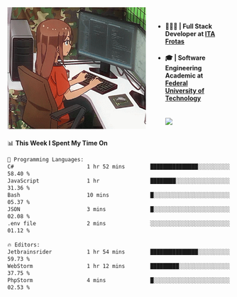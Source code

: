 
<body >
  <div style="display: flex; width: auto; margin-right: 30px ">
    <img align="right" width="312" height="274" style="padding-right:20px; " src="assets/umiko.gif" alt="Computer man" />
    <ul style="flex: 1;">
      <li><h4>🧑🏽‍💻 | Full Stack Developer at <a href="https://itafrotas.com//">ITA Frotas</a></h4></li>
      <li><h4>🎓 | Software Engineering Academic at <a href="http://www.utfpr.edu.br/">Federal University of Technology</a></h4></li>
      <br/>
      <a href="https://skillicons.dev">
        <img src="https://skillicons.dev/icons?i=ts,react,nodejs,go,swift,js,adonis,postgres,c,heroku,gradle,firebase,flutter,docker,aws,java,redis,kubernetes&theme=light&&perline=6 " />
      </a>
    </ul>  
    <br/>
  </div>
</body>


<!--START_SECTION:waka-->
📊 **This Week I Spent My Time On** 

```text
💬 Programming Languages: 
C#                       1 hr 52 mins        ███████████████░░░░░░░░░░   58.40 % 
JavaScript               1 hr                ████████░░░░░░░░░░░░░░░░░   31.36 % 
Bash                     10 mins             █░░░░░░░░░░░░░░░░░░░░░░░░   05.37 % 
JSON                     3 mins              █░░░░░░░░░░░░░░░░░░░░░░░░   02.08 % 
.env file                2 mins              ░░░░░░░░░░░░░░░░░░░░░░░░░   01.12 % 

🔥 Editors: 
Jetbrainsrider           1 hr 54 mins        ███████████████░░░░░░░░░░   59.73 % 
WebStorm                 1 hr 12 mins        █████████░░░░░░░░░░░░░░░░   37.75 % 
PhpStorm                 4 mins              █░░░░░░░░░░░░░░░░░░░░░░░░   02.53 % 
```


<!--END_SECTION:waka-->

<!--
**danielr0d/danielr0d** is a ✨ _special_ ✨ repository because its `README.md` (this file) appears on your GitHub profile.

Here are some ideas to get you started:

- 🔭 I’m currently working on ...
- 🌱 I’m currently learning ...
- 👯 I’m looking to collaborate on ...
- 🤔 I’m looking for help with ...
- 💬 Ask me about ...
- 📫 How to reach me: ...
- 😄 Pronouns: ...
- ⚡ Fun fact: ...
-->

